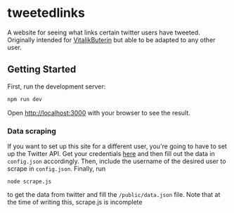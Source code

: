 # tweetedlinks
A website for seeing what links certain twitter users have tweeted. Originally intended for [VitalikButerin](https://twitter.com/VitalikButerin) but able to be adapted to any other user.

## Getting Started
First, run the development server:

```bash
npm run dev
```

Open [http://localhost:3000](http://localhost:3000) with your browser to see the result.

### Data scraping
If you want to set up this site for a different user, you're going to have to set up the Twitter API.
Get your credentials [here](https://developer.twitter.com/en/docs/twitter-api) and then fill out the data in `config.json` accordingly. Then, include the username of the desired user to scrape in `config.json`. Finally, run 
```
node scrape.js
```
to get the data from twitter and fill the `/public/data.json` file. Note that at the time of writing this, scrape.js is incomplete

